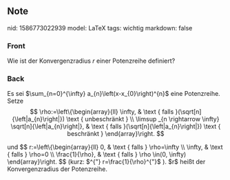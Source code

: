 ## Note
nid: 1586773022939
model: LaTeX
tags: wichtig
markdown: false

### Front
Wie ist der Konvergenzradius $r$ einer Potenzreihe definiert?

### Back
Es sei $\sum_{n=0}^{\infty} a_{n}\left(x-x_{0}\right)^{n}$ eine Potenzreihe. Setze
$$
\rho:=\left\{\begin{array}{ll}
\infty, & \text { falls }(\sqrt[n]{\left|a_{n}\right|}) \text { unbeschränkt } \\
\limsup _{n \rightarrow \infty} \sqrt[n]{\left|a_{n}\right|}, & \text { falls }(\sqrt[n]{\left|a_{n}\right|}) \text { beschränkt }
\end{array}\right.
$$<div>
</div><div>und
$$
r:=\left\{\begin{array}{ll}
0, & \text { falls } \rho=\infty \\
\infty, & \text { falls } \rho=0 \\
\frac{1}{\rho}, & \text { falls } \rho \in(0, \infty)
\end{array}\right.
$$
(kurz: $^{"} r=\frac{1}{\rho}^{"}$ ). $r$ heißt der Konvergenzradius der Potenzreihe.
</div>
